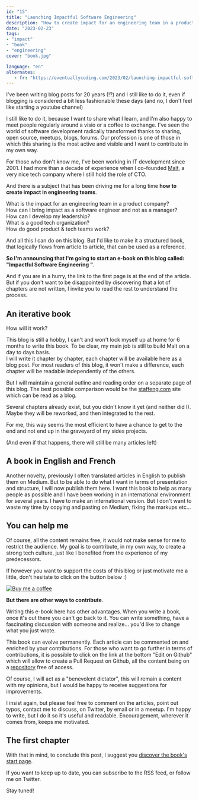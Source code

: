 ```yaml
---
id: "15"
title: "Launching Impactful Software Engineering"
description: "How to create impact for an engineering team in a product company?"
date: "2023-02-23"
tags:
- "impact"
- "book"
- "engineering"
cover: "book.jpg"

language: "en"
alternates:
   - fr: "https://eventuallycoding.com/2023/02/launching-impactful-software-engineering"
---
```


I've been writing blog posts for 20 years (!?) and I still like to do it, even if blogging is considered a bit less fashionable these days (and no, I don't feel like starting a youtube channel)

I still like to do it, because I want to share what I learn, and I'm also happy to meet people regularly around a visio or a coffee to exchange. I've seen the world of software development radically transformed thanks to sharing, open source, meetups, blogs, forums.
Our profession is one of those in which this sharing is the most active and visible and I want to contribute in my own way.

For those who don't know me, I've been working in IT development since 2001. I had more than a decade of experience when I co-founded [Malt](www.malt.com), a very nice tech company where I still hold the role of CTO.

And there is a subject that has been driving me for a long time **how to create impact in engineering teams**.

What is the impact for an engineering team in a product company?    
How can I bring impact as a software engineer and not as a manager?  
How can I develop my leadership?  
What is a good tech organization?  
How do good product & tech teams work?

And all this I can do on this blog. But I'd like to make it a structured book, that logically flows from article to article, that can be used as a reference.

**So I'm announcing that I'm going to start an e-book on this blog called: "Impactful Software Engineering "**.

And if you are in a hurry, the link to the first page is at the end of the article. But if you don't want to be disappointed by discovering that a lot of chapters are not written, I invite you to read the rest to understand the process.

## An iterative book

How will it work?

This blog is still a hobby, I can't and won't lock myself up at home for 6 months to write this book. To be clear, my main job is still to build Malt on a day to days basis.  
I will write it chapter by chapter, each chapter will be available here as a blog post.
For most readers of this blog, it won't make a difference, each chapter will be readable independently of the others.

But I will maintain a general outline and reading order on a separate page of this blog.
The best possible comparison would be the [staffeng.com](staffeng.com) site which can be read as a blog.

Several chapters already exist, but you didn't know it yet (and neither did I). Maybe they will be reworked, and then integrated to the rest.

For me, this way seems the most efficient to have a chance to get to the end and not end up in the graveyard of my sides projects.

(And even if that happens, there will still be many articles left)

## A book in English and French

Another novelty, previously I often translated articles in English to publish them on Medium. But to be able to do what I want in terms of presentation and structure, I will now publish them here. I want this book to help as many people as possible and I have been working in an international environment for several years. I have to make an international version. But I don't want to waste my time by copying and pasting on Medium, fixing the markups etc...

## You can help me

Of course, all the content remains free, it would not make sense for me to restrict the audience. My goal is to contribute, in my own way, to create a strong tech culture, just like I benefited from the experience of my predecessors.

If however you want to support the costs of this blog or just motivate me a little, don't hesitate to click on the button below :)

[![Buy me a coffee](https://www.buymeacoffee.com/assets/img/custom_images/orange_img.png)](https://www.buymeacoffee.com/hlassiege)


**But there are other ways to contribute**.

Writing this e-book here has other advantages. When you write a book, once it's out there you can't go back to it. You can write something, have a fascinating discussion with someone and realize... you'd like to change what you just wrote.

This book can evolve permanently. Each article can be commented on and enriched by your contributions.
For those who want to go further in terms of contributions, it is possible to click on the link at the bottom "Edit on Github" which will allow to create a Pull Request on Github, all the content being on a [repository](https://github.com/hlassiege/eventuallycoding) free of access.

Of course, I will act as a "benevolent dictator", this will remain a content with my opinions, but I would be happy to receive suggestions for improvements.

I insist again, but please feel free to comment on the articles, point out typos, contact me to discuss, on Twitter, by email or in a meetup. I'm happy to write, but I do it so it's useful and readable. Encouragement, wherever it comes from, keeps me motivated.

## The first chapter

With that in mind, to conclude this post, I suggest you [discover the book's start page](/en/2023/02/impactful-software-engineering).

If you want to keep up to date, you can subscribe to the RSS feed, or follow me on Twitter.

Stay tuned!




